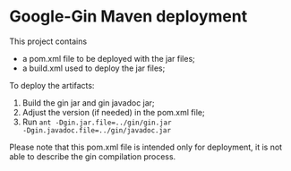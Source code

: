 Google-Gin Maven deployment
==========================

This project contains

* a pom.xml file to be deployed with the jar files;
* a build.xml used to deploy the jar files;

To deploy the artifacts:

1. Build the gin jar and gin javadoc jar;
1. Adjust the version (if needed) in the pom.xml file;
1. Run <code>ant -Dgin.jar.file=../gin/gin.jar -Dgin.javadoc.file=../gin/javadoc.jar</code>

Please note that this pom.xml file is intended only for deployment, it is not
able to describe the gin compilation process.

